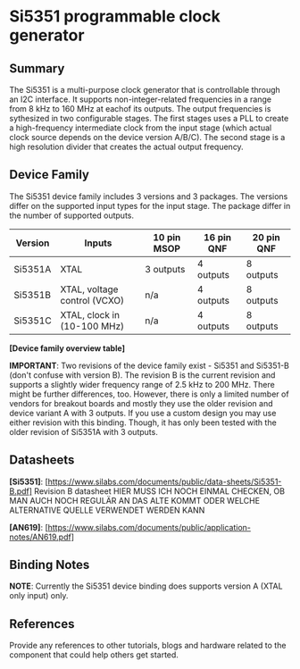﻿# Si5351 programmable clock generator

## Summary
The Si5351 is a multi-purpose clock generator that is controllable through an I2C interface. It supports non-integer-related frequencies in a range from 8 kHz to 160 MHz
at eachof its outputs. The output frequencies is sythesized in two configurable stages. The first stages uses a PLL to create a high-frequency intermediate clock from the
input stage (which actual clock source depends on the device version A/B/C). The second stage is a high resolution divider that creates the actual output frequency.

## Device Family
The Si5351 device family includes 3 versions and 3 packages. The versions differ on the supported input types for the input stage.
The package differ in the number of supported outputs.

|Version|Inputs                       |10 pin MSOP|16 pin QNF|20 pin QNF|
|-------|-----------------------------|-----------|----------|----------|
|Si5351A|XTAL                         | 3 outputs | 4 outputs| 8 outputs|
|Si5351B|XTAL, voltage control (VCXO) |    n/a    | 4 outputs| 8 outputs|
|Si5351C|XTAL, clock in (10-100 MHz)  |    n/a    | 4 outputs| 8 outputs|
**[Device family overview table]**

**IMPORTANT**: Two revisions of the device family exist - Si5351 and Si5351-B (don't confuse with version B).
The revision B is the current revision and supports a slightly wider frequency range of 2.5 kHz to 200 MHz.
There might be further differences, too.
However, there is only a limited number of vendors for breakout boards and mostly they use the older revision and
device variant A with 3 outputs.
If you use a custom design you may use either revision with this binding. Though, it has only been tested with
the older revision of Si5351A with 3 outputs.

## Datasheets
**[Si5351]**: [https://www.silabs.com/documents/public/data-sheets/Si5351-B.pdf]
Revision B datasheet
HIER MUSS ICH NOCH EINMAL CHECKEN, OB MAN AUCH NOCH REGULÄR AN DAS ALTE KOMMT ODER WELCHE ALTERNATIVE QUELLE
VERWENDET WERDEN KANN

**[AN619]**: [https://www.silabs.com/documents/public/application-notes/AN619.pdf]

## Binding Notes

**NOTE**: Currently the Si5351 device binding does supports version A (XTAL only input) only.


## References
Provide any references to other tutorials, blogs and hardware related to the component that could help others get started.
